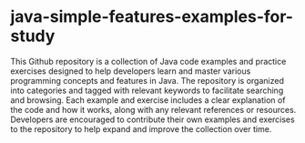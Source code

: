 # java-simple-features-examples-for-study
This Github repository is a collection of Java code examples and practice exercises designed to help developers learn and master various programming concepts and features in Java. The repository is organized into categories and tagged with relevant keywords to facilitate searching and browsing. Each example and exercise includes a clear explanation of the code and how it works, along with any relevant references or resources. Developers are encouraged to contribute their own examples and exercises to the repository to help expand and improve the collection over time.
